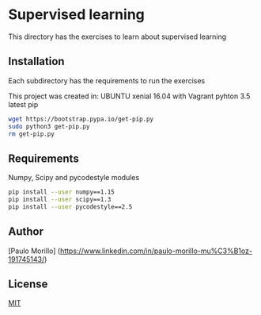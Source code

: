 # Supervised learning

This directory has the exercises to learn about supervised learning

## Installation

Each subdirectory has the requirements to run the exercises

This project was created in:
UBUNTU xenial 16.04 with Vagrant
pyhton 3.5
latest pip 

```bash
wget https://bootstrap.pypa.io/get-pip.py
sudo python3 get-pip.py
rm get-pip.py
```

## Requirements
Numpy, Scipy and pycodestyle modules


```bash
pip install --user numpy==1.15
pip install --user scipy==1.3
pip install --user pycodestyle==2.5

```


## Author
[Paulo Morillo] (https://www.linkedin.com/in/paulo-morillo-mu%C3%B1oz-191745143/)

## License
[MIT](https://choosealicense.com/licenses/mit/)